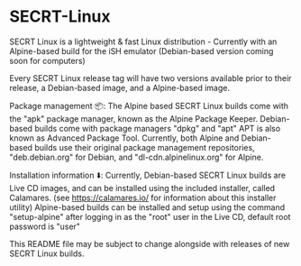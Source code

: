 # SECRT-Linux

SECRT Linux is a lightweight & fast Linux distribution - Currently with an Alpine-based build for the iSH emulator (Debian-based version coming soon for computers) 

Every SECRT Linux release tag will have two versions available prior to their release, a Debian-based image, and a Alpine-based image. 

Package management 📦: 
The Alpine based SECRT Linux builds come with the "apk" package manager, known as the Alpine Package Keeper. 
Debian-based builds come with package managers "dpkg" and "apt"  APT is also known as Advanced Package Tool.
Currently, both Alpine and Debian-based builds use their original package management repositories, "deb.debian.org" for Debian, and "dl-cdn.alpinelinux.org" for Alpine.

Installation information ⬇️: 
Currently, Debian-based SECRT Linux builds are Live CD images, and can be installed using the included installer, called Calamares. (see https://calamares.io/  for information about this installer utility) 
Alpine-based builds can be installed and setup using the command "setup-alpine" after logging in as the "root" user in the Live CD, default root password is "user"

This README file may be subject to change alongside with releases of new SECRT Linux builds.
